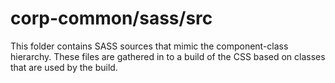 # corp-common/sass/src

This folder contains SASS sources that mimic the component-class hierarchy. These files
are gathered in to a build of the CSS based on classes that are used by the build.
